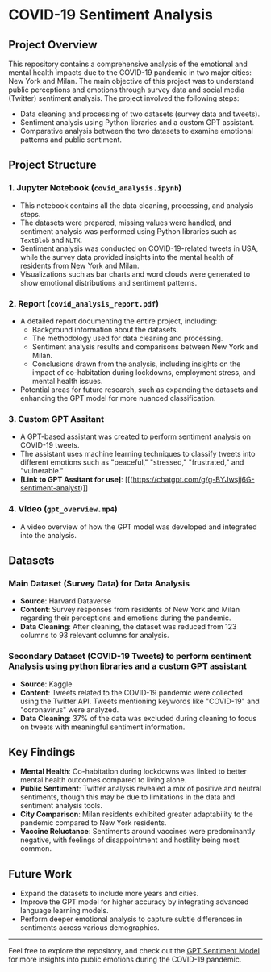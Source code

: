 # COVID-19 Sentiment Analysis

## Project Overview
This repository contains a comprehensive analysis of the emotional and mental health impacts due to the COVID-19 pandemic in two major cities: New York and Milan. The main objective of this project was to understand public perceptions and emotions through survey data and social media (Twitter) sentiment analysis. The project involved the following steps:
- Data cleaning and processing of two datasets (survey data and tweets).
- Sentiment analysis using Python libraries and a custom GPT assistant.
- Comparative analysis between the two datasets to examine emotional patterns and public sentiment.

## Project Structure
### 1. Jupyter Notebook (`covid_analysis.ipynb`)
   - This notebook contains all the data cleaning, processing, and analysis steps.
   - The datasets were prepared, missing values were handled, and sentiment analysis was performed using Python libraries such as `TextBlob` and `NLTK`.
   - Sentiment analysis was conducted on COVID-19-related tweets in USA, while the survey data provided insights into the mental health of residents from New York and Milan.
   - Visualizations such as bar charts and word clouds were generated to show emotional distributions and sentiment patterns.

### 2. Report (`covid_analysis_report.pdf`)
   - A detailed report documenting the entire project, including:
     - Background information about the datasets.
     - The methodology used for data cleaning and processing.
     - Sentiment analysis results and comparisons between New York and Milan.
     - Conclusions drawn from the analysis, including insights on the impact of co-habitation during lockdowns, employment stress, and mental health issues.
   - Potential areas for future research, such as expanding the datasets and enhancing the GPT model for more nuanced classification.

### 3. Custom GPT Assitant
   - A GPT-based assistant was created to perform sentiment analysis on COVID-19 tweets.
   - The assistant uses machine learning techniques to classify tweets into different emotions such as "peaceful," "stressed," "frustrated," and "vulnerable."
   - **[Link to GPT Assitant for use]**: [[(https://chatgpt.com/g/g-BYJwsjj6G-sentiment-analyst)]]

### 4. Video (`gpt_overview.mp4`)
   - A video overview of how the GPT model was developed and integrated into the analysis.

## Datasets
### Main Dataset (Survey Data) for Data Analysis
- **Source**: Harvard Dataverse
- **Content**: Survey responses from residents of New York and Milan regarding their perceptions and emotions during the pandemic.
- **Data Cleaning**: After cleaning, the dataset was reduced from 123 columns to 93 relevant columns for analysis.

### Secondary Dataset (COVID-19 Tweets) to perform sentiment Analysis using python libraries and a custom GPT assistant
- **Source**: Kaggle
- **Content**: Tweets related to the COVID-19 pandemic were collected using the Twitter API. Tweets mentioning keywords like "COVID-19" and "coronavirus" were analyzed.
- **Data Cleaning**: 37% of the data was excluded during cleaning to focus on tweets with meaningful sentiment information.

## Key Findings
- **Mental Health**: Co-habitation during lockdowns was linked to better mental health outcomes compared to living alone.
- **Public Sentiment**: Twitter analysis revealed a mix of positive and neutral sentiments, though this may be due to limitations in the data and sentiment analysis tools.
- **City Comparison**: Milan residents exhibited greater adaptability to the pandemic compared to New York residents.
- **Vaccine Reluctance**: Sentiments around vaccines were predominantly negative, with feelings of disappointment and hostility being most common.

## Future Work
- Expand the datasets to include more years and cities.
- Improve the GPT model for higher accuracy by integrating advanced language learning models.
- Perform deeper emotional analysis to capture subtle differences in sentiments across various demographics.

---

Feel free to explore the repository, and check out the [GPT Sentiment Model](#) for more insights into public emotions during the COVID-19 pandemic.

